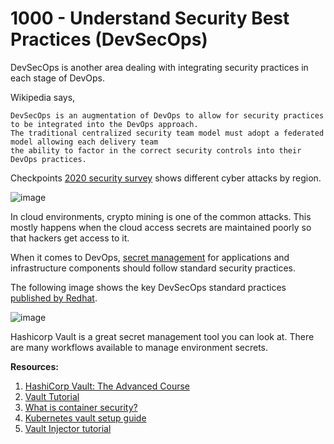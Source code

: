 # 1000 - Understand Security Best Practices (DevSecOps)

DevSecOps is another area dealing with integrating security practices in each stage of DevOps.

Wikipedia says,

```
DevSecOps is an augmentation of DevOps to allow for security practices to be integrated into the DevOps approach. 
The traditional centralized security team model must adopt a federated model allowing each delivery team 
the ability to factor in the correct security controls into their DevOps practices.
```

Checkpoints [2020 security survey](https://pages.checkpoint.com/cyber-security-report-2020-MOVED.html) shows different cyber attacks by region.

![image](https://user-images.githubusercontent.com/12828104/150356566-e56f30af-8829-4bd9-a822-c7ed8c97ba0b.png)

In cloud environments, crypto mining is one of the common attacks. This mostly happens when the cloud access secrets are maintained poorly so that hackers get access to it.

When it comes to DevOps, [secret management](https://devopscube.com/setup-hashicorp-vault-beginners-guide/) for applications and infrastructure components should follow standard security practices.

The following image shows the key DevSecOps standard practices [published by Redhat](https://www.redhat.com/en/topics/devops/what-is-devsecops).

![image](https://user-images.githubusercontent.com/12828104/150356842-41da3d15-f052-4eb7-80f9-fce28765f30f.png)

Hashicorp Vault is a great secret management tool you can look at. There are many workflows available to manage environment secrets.

**Resources:**

1. [HashiCorp Vault: The Advanced Course](https://devopscube.com/recommends/hashicorp-vault/)
2. [Vault Tutorial](https://devopscube.com/setup-hashicorp-vault-beginners-guide/)
3. [What is container security?](https://www.redhat.com/en/topics/security/container-security)
4. [Kubernetes vault setup guide](https://devopscube.com/vault-in-kubernetes/)
5. [Vault Injector tutorial](https://devopscube.com/vault-agent-injector-tutorial/)

